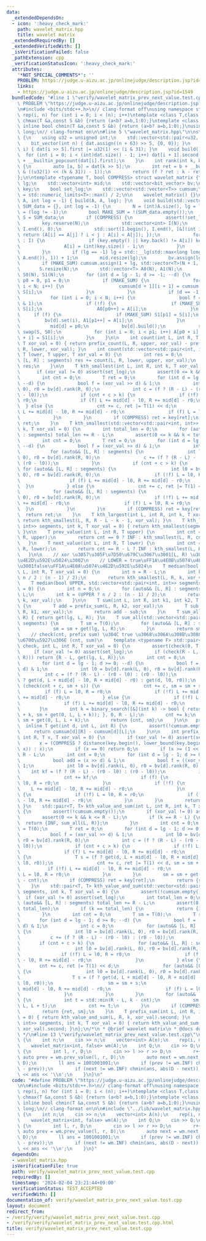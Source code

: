 ```yaml
---
data:
  _extendedDependsOn:
  - icon: ':heavy_check_mark:'
    path: wavelet_matrix.hpp
    title: wavelet matrix
  _extendedRequiredBy: []
  _extendedVerifiedWith: []
  _isVerificationFailed: false
  _pathExtension: cpp
  _verificationStatusIcon: ':heavy_check_mark:'
  attributes:
    '*NOT_SPECIAL_COMMENTS*': ''
    PROBLEM: https://judge.u-aizu.ac.jp/onlinejudge/description.jsp?id=1549
    links:
    - https://judge.u-aizu.ac.jp/onlinejudge/description.jsp?id=1549
  bundledCode: "#line 1 \"verify/wavelet_matrix_prev_next_value.test.cpp\"\n#define\
    \ PROBLEM \"https://judge.u-aizu.ac.jp/onlinejudge/description.jsp?id=1549\"\n\
    \n#include <bits/stdc++.h>\n// clang-format off\nusing namespace std;\n#define\
    \ rep(i, n) for (int i = 0; i < (n); i++)\ntemplate <class T,class S> inline bool\
    \ chmax(T &a,const S &b) {return (a<b? a=b,1:0);}\ntemplate <class T,class S>\
    \ inline bool chmin(T &a,const S &b) {return (a>b? a=b,1:0);}\nusing ll = long\
    \ long;\n// clang-format on\n\n#line 5 \"wavelet_matrix.hpp\"\n\nstruct bit_vector\
    \ {\n    using u32 = unsigned int;\n    std::vector<std::pair<u32, u32>> dat;\n\
    \    bit_vector(int n) { dat.assign((n + 63) >> 5, {0, 0}); }\n    void set(int\
    \ i) { dat[i >> 5].first |= u32(1) << (i & 31); }\n    void build() {\n      \
    \  for (int i = 0; i < (int)dat.size() - 1; i++) dat[i + 1].second = dat[i].second\
    \ + __builtin_popcount(dat[i].first);\n    }\n    int rank(int k, bool f = 1)\
    \ {\n        auto [a, b] = dat[k >> 5];\n        int ret = b + __builtin_popcount(a\
    \ & ((u32(1) << (k & 31)) - 1));\n        return (f ? ret : k - ret);\n    }\n\
    };\n\ntemplate <typename T, bool COMPRESS> struct wavelet_matrix {\n    int N,\
    \ lg;\n    std::vector<int> mid;\n    std::vector<bit_vector> bv;\n    std::vector<T>\
    \ key;\n    bool set_log;\n    std::vector<std::vector<T>> cumsum;\n    T INF\
    \ = std::numeric_limits<T>::max() / 2;\n\n    wavelet_matrix() {}\n    wavelet_matrix(std::vector<T>\
    \ A, int log = -1) { build(A, A, log); }\n    void build(std::vector<T> A, std::vector<T>\
    \ SUM_data = {}, int log = -1) {\n        N = (int)A.size(), lg = log, set_log\
    \ = (log != -1);\n        bool MAKE_SUM = !(SUM_data.empty());\n        std::vector<T>&\
    \ S = SUM_data;\n        if (COMPRESS) {\n            assert(!set_log);\n    \
    \        key.reserve(N);\n            std::vector<int> I(N);\n            std::iota(I.begin(),\
    \ I.end(), 0);\n            std::sort(I.begin(), I.end(), [&](int i, int j) {\
    \ return (A[i] == A[j] ? i < j : A[i] < A[j]); });\n            for (auto&& i\
    \ : I) {\n                if (key.empty() || key.back() != A[i]) key.emplace_back(A[i]);\n\
    \                A[i] = (int)key.size() - 1;\n            }\n            key.shrink_to_fit();\n\
    \        }\n        if (lg == -1) lg = std::__lg(std::max<long long>(*max_element(A.begin(),\
    \ A.end()), 1)) + 1;\n        mid.resize(lg);\n        bv.assign(lg, bit_vector(N));\n\
    \        if (MAKE_SUM) cumsum.assign(1 + lg, std::vector<T>(N + 1, T(0)));\n \
    \       S.resize(N);\n        std::vector<T> A0(N), A1(N);\n        std::vector<T>\
    \ S0(N), S1(N);\n        for (int d = lg - 1; d >= -1; --d) {\n            int\
    \ p0 = 0, p1 = 0;\n            if (MAKE_SUM) {\n                for (int i = 0;\
    \ i < N; i++) {\n                    cumsum[d + 1][i + 1] = cumsum[d + 1][i] +\
    \ S[i];\n                }\n            }\n            if (d == -1) break;\n \
    \           for (int i = 0; i < N; i++) {\n                bool f = (A[i] >> d\
    \ & 1);\n                if (!f) {\n                    if (MAKE_SUM) S0[p0] =\
    \ S[i];\n                    A0[p0++] = A[i];\n                }\n           \
    \     if (f) {\n                    if (MAKE_SUM) S1[p1] = S[i];\n           \
    \         bv[d].set(i), A1[p1++] = A[i];\n                }\n            }\n \
    \           mid[d] = p0;\n            bv[d].build();\n            swap(A, A0),\
    \ swap(S, S0);\n            for (int i = 0; i < p1; i++) A[p0 + i] = A1[i], S[p0\
    \ + i] = S1[i];\n        }\n    }\n\n    int count(int L, int R, T lower, T upper,\
    \ T xor_val = 0) { return prefix_count(L, R, upper, xor_val) - prefix_count(L,\
    \ R, lower, xor_val); }\n    int count(std::vector<std::pair<int, int>> segments,\
    \ T lower, T upper, T xor_val = 0) {\n        int res = 0;\n        for (auto&&\
    \ [L, R] : segments) res += count(L, R, lower, upper, xor_val);\n        return\
    \ res;\n    }\n\n    T kth_smallest(int L, int R, int k, T xor_val = 0) {\n  \
    \      if (xor_val != 0) assert(set_log);\n        assert(0 <= k && k < R - L);\n\
    \        int cnt = 0;\n        T ret = 0;\n        for (int d = lg - 1; d >= 0;\
    \ --d) {\n            bool f = (xor_val >> d) & 1;\n            int l0 = bv[d].rank(L,\
    \ 0), r0 = bv[d].rank(R, 0);\n            int c = (f ? (R - L) - (r0 - l0) : (r0\
    \ - l0));\n            if (cnt + c > k) {\n                if (!f) L = l0, R =\
    \ r0;\n                if (f) L += mid[d] - l0, R += mid[d] - r0;\n          \
    \  } else {\n                cnt += c, ret |= T(1) << d;\n                if (!f)\
    \ L += mid[d] - l0, R += mid[d] - r0;\n                if (f) L = l0, R = r0;\n\
    \            }\n        }\n        if (COMPRESS) ret = key[ret];\n        return\
    \ ret;\n    }\n    T kth_smallest(std::vector<std::pair<int, int>> segments, int\
    \ k, T xor_val = 0) {\n        int total_len = 0;\n        for (auto&& [L, R]\
    \ : segments) total_len += R - L;\n        assert(0 <= k && k < total_len);\n\
    \        int cnt = 0;\n        T ret = 0;\n        for (int d = lg - 1; d >= 0;\
    \ --d) {\n            bool f = (xor_val >> d) & 1;\n            int c = 0;\n \
    \           for (auto&& [L, R] : segments) {\n                int l0 = bv[d].rank(L,\
    \ 0), r0 = bv[d].rank(R, 0);\n                c += (f ? (R - L) - (r0 - l0) :\
    \ (r0 - l0));\n            }\n            if (cnt + c > k) {\n               \
    \ for (auto&& [L, R] : segments) {\n                    int l0 = bv[d].rank(L,\
    \ 0), r0 = bv[d].rank(R, 0);\n                    if (!f) L = l0, R = r0;\n  \
    \                  if (f) L += mid[d] - l0, R += mid[d] - r0;\n              \
    \  }\n            } else {\n                cnt += c, ret |= T(1) << d;\n    \
    \            for (auto&& [L, R] : segments) {\n                    int l0 = bv[d].rank(L,\
    \ 0), r0 = bv[d].rank(R, 0);\n                    if (!f) L += mid[d] - l0, R\
    \ += mid[d] - r0;\n                    if (f) L = l0, R = r0;\n              \
    \  }\n            }\n        }\n        if (COMPRESS) ret = key[ret];\n      \
    \  return ret;\n    }\n    T kth_largest(int L, int R, int k, T xor_val = 0) {\
    \ return kth_smallest(L, R, R - L - k - 1, xor_val); }\n    T kth_largest(std::vector<std::pair<int,\
    \ int>> segments, int k, T xor_val = 0) { return kth_smallest(segments, k, xor_val);\
    \ }\n\n    T prev_value(int L, int R, T upper) {\n        int cnt = prefix_count(L,\
    \ R, upper);\n        return cnt == 0 ? INF : kth_smallest(L, R, cnt - 1);\n \
    \   }\n    T next_value(int L, int R, T lower) {\n        int cnt = prefix_count(L,\
    \ R, lower);\n        return cnt == R - L ? INF : kth_smallest(L, R, cnt);\n \
    \   }\n\n    // xor \u3057\u305F\u7D50\u679C\u3067\u3001[L, R) \u306E\u4E2D\u3067\
    \u4E2D\u592E\u5024\u3002\n    // LOWER = true\uFF1A\u4E0B\u5074\u4E2D\u592E\u5024\
    \u3001false\uFF1A\u4E0A\u5074\u4E2D\u592E\u5024\n    T median(bool UPPER, int\
    \ L, int R, T xor_val = 0) {\n        int n = R - L;\n        int k = (UPPER ?\
    \ n / 2 : (n - 1) / 2);\n        return kth_smallest(L, R, k, xor_val);\n    }\n\
    \    T median(bool UPPER, std::vector<std::pair<int, int>> segments, T xor_val\
    \ = 0) {\n        int n = 0;\n        for (auto&& [L, R] : segments) n += R -\
    \ L;\n        int k = (UPPER ? n / 2 : (n - 1) / 2);\n        return kth_smallest(segments,\
    \ k, xor_val);\n    }\n\n    T sum(int L, int R, int k1, int k2, T xor_val = 0)\
    \ {\n        T add = prefix_sum(L, R, k2, xor_val);\n        T sub = prefix_sum(L,\
    \ R, k1, xor_val);\n        return add - sub;\n    }\n    T sum_all(int L, int\
    \ R) { return get(lg, L, R); }\n    T sum_all(std::vector<std::pair<int, int>>\
    \ segments) {\n        T sm = T(0);\n        for (auto&& [L, R] : segments) {\n\
    \            sm = sm + get(lg, L, R);\n        }\n        return sm;\n    }\n\n\
    \    // check(cnt, prefix sum) \u304C true \u3068\u306A\u308B\u3088\u3046\u306A\
    \u6700\u5927\u306E (cnt, sum)\n    template <typename F> std::pair<int, T> max_right(F\
    \ check, int L, int R, T xor_val = 0) {\n        assert(check(0, T(0)));\n   \
    \     if (xor_val != 0) assert(set_log);\n        if (check(R - L, get(lg, L,\
    \ R))) return {R - L, get(lg, L, R)};\n        int cnt = 0;\n        T sm = T(0);\n\
    \        for (int d = lg - 1; d >= 0; --d) {\n            bool f = (xor_val >>\
    \ d) & 1;\n            int l0 = bv[d].rank(L, 0), r0 = bv[d].rank(R, 0);\n   \
    \         int c = (f ? (R - L) - (r0 - l0) : (r0 - l0));\n            T s = (f\
    \ ? get(d, L + mid[d] - l0, R + mid[d] - r0) : get(d, l0, r0));\n            if\
    \ (check(cnt + c, sm + s)) {\n                cnt += c, sm = sm + s;\n       \
    \         if (f) L = l0, R = r0;\n                if (!f) L += mid[d] - l0, R\
    \ += mid[d] - r0;\n            } else {\n                if (!f) L = l0, R = r0;\n\
    \                if (f) L += mid[d] - l0, R += mid[d] - r0;\n            }\n \
    \       }\n        int k = binary_search([&](int k) -> bool { return check(cnt\
    \ + k, sm + get(0, L, L + k)); }, 0, R - L);\n        cnt += k;\n        sm =\
    \ sm + get(0, L, L + k);\n        return {cnt, sm};\n    }\n\n   private:\n  \
    \  inline T get(int d, int L, int R) {\n        assert(!cumsum.empty());\n   \
    \     return cumsum[d][R] - cumsum[d][L];\n    }\n\n    int prefix_count(int L,\
    \ int R, T x, T xor_val = 0) {\n        if (xor_val != 0) assert(set_log);\n \
    \       x = (COMPRESS ? distance(key.begin(), lower_bound(key.begin(), key.end(),\
    \ x)) : x);\n        if (x == 0) return 0;\n        if (x >= (1 << lg)) return\
    \ R - L;\n        int cnt = 0;\n        for (int d = lg - 1; d >= 0; --d) {\n\
    \            bool add = (x >> d) & 1;\n            bool f = ((xor_val) >> d) &\
    \ 1;\n            int l0 = bv[d].rank(L, 0), r0 = bv[d].rank(R, 0);\n        \
    \    int kf = (f ? (R - L) - (r0 - l0) : (r0 - l0));\n            if (add) {\n\
    \                cnt += kf;\n                if (f) {\n                    L =\
    \ l0, R = r0;\n                }\n                if (!f) {\n                \
    \    L += mid[d] - l0, R += mid[d] - r0;\n                }\n            } else\
    \ {\n                if (!f) L = l0, R = r0;\n                if (f) L += mid[d]\
    \ - l0, R += mid[d] - r0;\n            }\n        }\n        return cnt;\n   \
    \ }\n    std::pair<T, T> kth_value_and_sum(int L, int R, int k, T xor_val = 0)\
    \ {\n        assert(!cumsum.empty());\n        if (xor_val != 0) assert(set_log);\n\
    \        assert(0 <= k && k <= R - L);\n        if (k == R - L) {\n          \
    \  return {INF, sum_all(L, R)};\n        }\n        int cnt = 0;\n        T sm\
    \ = T(0);\n        T ret = 0;\n        for (int d = lg - 1; d >= 0; --d) {\n \
    \           bool f = (xor_val >> d) & 1;\n            int l0 = bv[d].rank(L, 0),\
    \ r0 = bv[d].rank(R, 0);\n            int c = (f ? (R - L) - (r0 - l0) : (r0 -\
    \ l0));\n            if (cnt + c > k) {\n                if (!f) L = l0, R = r0;\n\
    \                if (f) L += mid[d] - l0, R += mid[d] - r0;\n            } else\
    \ {\n                T s = (f ? get(d, L + mid[d] - l0, R + mid[d] - r0) : get(d,\
    \ l0, r0));\n                cnt += c, ret |= T(1) << d, sm = sm + s;\n      \
    \          if (!f) L += mid[d] - l0, R += mid[d] - r0;\n                if (f)\
    \ L = l0, R = r0;\n            }\n        }\n        sm = sm + get(0, L, L + k\
    \ - cnt);\n        if (COMPRESS) ret = key[ret];\n        return {ret, sm};\n\
    \    }\n    std::pair<T, T> kth_value_and_sum(std::vector<std::pair<int, int>>\
    \ segments, int k, T xor_val = 0) {\n        assert(!cumsum.empty());\n      \
    \  if (xor_val != 0) assert(set_log);\n        int total_len = 0;\n        for\
    \ (auto&& [L, R] : segments) total_len += R - L;\n        assert(0 <= k && k <=\
    \ total_len);\n        if (k == total_len) {\n            return {INF, sum_all(segments)};\n\
    \        }\n        int cnt = 0;\n        T sm = T(0);\n        T ret = 0;\n \
    \       for (int d = lg - 1; d >= 0; --d) {\n            bool f = (xor_val >>\
    \ d) & 1;\n            int c = 0;\n            for (auto&& [L, R] : segments)\
    \ {\n                int l0 = bv[d].rank(L, 0), r0 = bv[d].rank(R, 0);\n     \
    \           c += (f ? (R - L) - (r0 - l0) : (r0 - l0));\n            }\n     \
    \       if (cnt + c > k) {\n                for (auto&& [L, R] : segments) {\n\
    \                    int l0 = bv[d].rank(L, 0), r0 = bv[d].rank(R, 0);\n     \
    \               if (!f) L = l0, R = r0;\n                    if (f) L += mid[d]\
    \ - l0, R += mid[d] - r0;\n                }\n            } else {\n         \
    \       cnt += c, ret |= T(1) << d;\n                for (auto&& [L, R] : segments)\
    \ {\n                    int l0 = bv[d].rank(L, 0), r0 = bv[d].rank(R, 0);\n \
    \                   T s = (f ? get(d, L + mid[d] - l0, R + mid[d] - r0) : get(d,\
    \ l0, r0));\n                    sm = sm + s;\n                    if (!f) L +=\
    \ mid[d] - l0, R += mid[d] - r0;\n                    if (f) L = l0, R = r0;\n\
    \                }\n            }\n        }\n        for (auto&& [L, R] : segments)\
    \ {\n            int t = std::min(R - L, k - cnt);\n            sm = sm + get(0,\
    \ L, L + t);\n            cnt += t;\n        }\n        if (COMPRESS) ret = key[ret];\n\
    \        return {ret, sm};\n    }\n    T prefix_sum(int L, int R, int k, T xor_val\
    \ = 0) { return kth_value_and_sum(L, R, k, xor_val).second; }\n    T prefix_sum(std::vector<std::pair<int,\
    \ int>> segments, int k, T xor_val = 0) { return kth_value_and_sum(segments, k,\
    \ xor_val).second; }\n};\n/*\n * @brief wavelet matrix\n * @docs docs/wavelet_matrix.md\n\
    \ */\n#line 13 \"verify/wavelet_matrix_prev_next_value.test.cpp\"\n\nint main()\
    \ {\n    int n;\n    cin >> n;\n    vector<int> A(n);\n    rep(i, n) cin >> A[i];\n\
    \    wavelet_matrix<int, false> wm(A);\n    int Q;\n    cin >> Q;\n    while (Q--)\
    \ {\n        int l, r, D;\n        cin >> l >> r >> D;\n        r++;\n       \
    \ auto prev = wm.prev_value(l, r, D);\n        auto next = wm.next_value(l, r,\
    \ D);\n        ll ans = 1001001001;\n        if (prev != wm.INF) chmin(ans, abs(D\
    \ - prev));\n        if (next != wm.INF) chmin(ans, abs(D - next));\n        cout\
    \ << ans << '\\n';\n    }\n}\n"
  code: "#define PROBLEM \"https://judge.u-aizu.ac.jp/onlinejudge/description.jsp?id=1549\"\
    \n\n#include <bits/stdc++.h>\n// clang-format off\nusing namespace std;\n#define\
    \ rep(i, n) for (int i = 0; i < (n); i++)\ntemplate <class T,class S> inline bool\
    \ chmax(T &a,const S &b) {return (a<b? a=b,1:0);}\ntemplate <class T,class S>\
    \ inline bool chmin(T &a,const S &b) {return (a>b? a=b,1:0);}\nusing ll = long\
    \ long;\n// clang-format on\n\n#include \"../lib/wavelet_matrix.hpp\"\n\nint main()\
    \ {\n    int n;\n    cin >> n;\n    vector<int> A(n);\n    rep(i, n) cin >> A[i];\n\
    \    wavelet_matrix<int, false> wm(A);\n    int Q;\n    cin >> Q;\n    while (Q--)\
    \ {\n        int l, r, D;\n        cin >> l >> r >> D;\n        r++;\n       \
    \ auto prev = wm.prev_value(l, r, D);\n        auto next = wm.next_value(l, r,\
    \ D);\n        ll ans = 1001001001;\n        if (prev != wm.INF) chmin(ans, abs(D\
    \ - prev));\n        if (next != wm.INF) chmin(ans, abs(D - next));\n        cout\
    \ << ans << '\\n';\n    }\n}"
  dependsOn:
  - wavelet_matrix.hpp
  isVerificationFile: true
  path: verify/wavelet_matrix_prev_next_value.test.cpp
  requiredBy: []
  timestamp: '2024-02-04 23:21:44+09:00'
  verificationStatus: TEST_ACCEPTED
  verifiedWith: []
documentation_of: verify/wavelet_matrix_prev_next_value.test.cpp
layout: document
redirect_from:
- /verify/verify/wavelet_matrix_prev_next_value.test.cpp
- /verify/verify/wavelet_matrix_prev_next_value.test.cpp.html
title: verify/wavelet_matrix_prev_next_value.test.cpp
---
```

